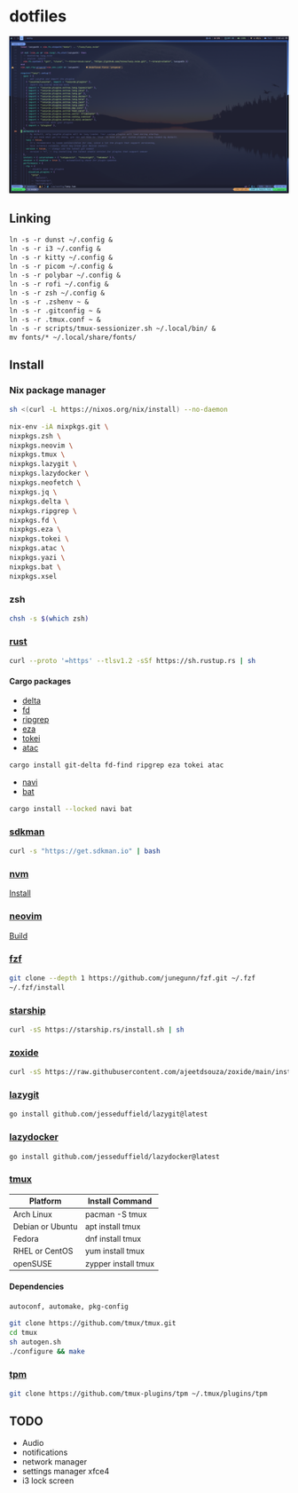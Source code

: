 # dotfiles

![Desktop](./screenshots/desktop.png)

## Linking

```
ln -s -r dunst ~/.config &
ln -s -r i3 ~/.config &
ln -s -r kitty ~/.config &
ln -s -r picom ~/.config &
ln -s -r polybar ~/.config &
ln -s -r rofi ~/.config &
ln -s -r zsh ~/.config &
ln -s -r .zshenv ~ &
ln -s -r .gitconfig ~ &
ln -s -r .tmux.conf ~ &
ln -s -r scripts/tmux-sessionizer.sh ~/.local/bin/ &
mv fonts/* ~/.local/share/fonts/
```

## Install

### Nix package manager
``` bash
sh <(curl -L https://nixos.org/nix/install) --no-daemon
```

```bash
nix-env -iA nixpkgs.git \
nixpkgs.zsh \
nixpkgs.neovim \
nixpkgs.tmux \
nixpkgs.lazygit \
nixpkgs.lazydocker \
nixpkgs.neofetch \
nixpkgs.jq \
nixpkgs.delta \
nixpkgs.ripgrep \
nixpkgs.fd \
nixpkgs.eza \
nixpkgs.tokei \
nixpkgs.atac \
nixpkgs.yazi \
nixpkgs.bat \
nixpkgs.xsel
```

### zsh

```bash
chsh -s $(which zsh)
```

### [rust](https://www.rust-lang.org/)

```bash
curl --proto '=https' --tlsv1.2 -sSf https://sh.rustup.rs | sh
```

#### Cargo packages

- [delta](https://github.com/dandavison/delta)
- [fd](https://github.com/sharkdp/fd)
- [ripgrep](https://github.com/BurntSushi/ripgrep)
- [eza](https://github.com/eza-community/eza)
- [tokei](https://github.com/XAMPPRocky/tokei)
- [atac](https://github.com/Julien-cpsn/ATAC)

```bash
cargo install git-delta fd-find ripgrep eza tokei atac
```

- [navi](https://github.com/denisidoro/navi)
- [bat](https://github.com/sharkdp/bat)

```bash
cargo install --locked navi bat
```

### [sdkman](https://sdkman.io/)

```bash
curl -s "https://get.sdkman.io" | bash
```

### [nvm](https://github.com/nvm-sh/nvm)

[Install](https://github.com/nvm-sh/nvm?tab=readme-ov-file#installing-and-updating)

### [neovim](https://github.com/neovim/neovim/blob/master/INSTALL.md)

[Build](https://github.com/neovim/neovim/blob/master/BUILD.md)

### [fzf](https://github.com/junegunn/fzf)

```bash
git clone --depth 1 https://github.com/junegunn/fzf.git ~/.fzf
~/.fzf/install
```

### [starship](https://starship.rs/)

```bash
curl -sS https://starship.rs/install.sh | sh
```

### [zoxide](https://github.com/ajeetdsouza/zoxide)

```bash
curl -sS https://raw.githubusercontent.com/ajeetdsouza/zoxide/main/install.sh | bash

```

### [lazygit](https://github.com/jesseduffield/lazygit)

```bash
go install github.com/jesseduffield/lazygit@latest
```

### [lazydocker](https://github.com/jesseduffield/lazydocker)

```bash
go install github.com/jesseduffield/lazydocker@latest
```

### [tmux](https://github.com/tmux/tmux/wiki/Installing)

| Platform         | Install Command     |
| ---------------- | ------------------- |
| Arch Linux       | pacman -S tmux      |
| Debian or Ubuntu | apt install tmux    |
| Fedora           | dnf install tmux    |
| RHEL or CentOS   | yum install tmux    |
| openSUSE         | zypper install tmux |

#### Dependencies

`autoconf, automake, pkg-config`

```bash
git clone https://github.com/tmux/tmux.git
cd tmux
sh autogen.sh
./configure && make
```

### [tpm](https://github.com/tmux-plugins/tpm)

```bash
git clone https://github.com/tmux-plugins/tpm ~/.tmux/plugins/tpm
```

## TODO

- Audio
- notifications
- network manager
- settings manager xfce4
- i3 lock screen
